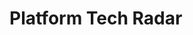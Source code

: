 <script setup>
    import TechRadar from '../../../components/TechRadar.vue'
</script>

# Platform Tech Radar

<TechRadar></TechRadar>